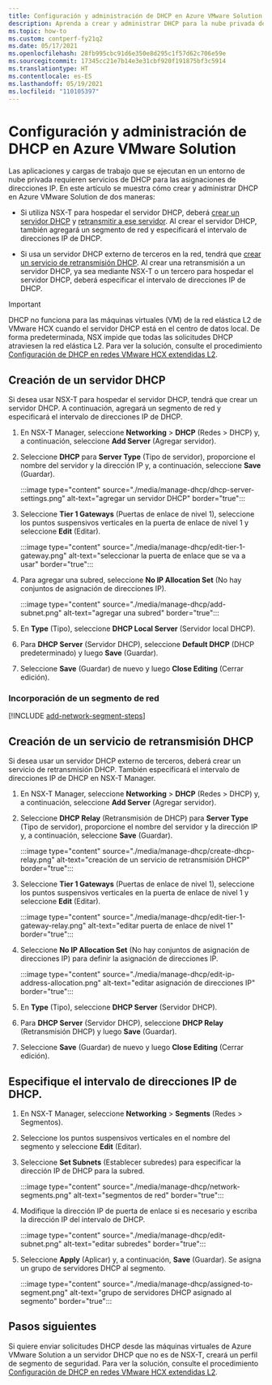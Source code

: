 ```yaml
---
title: Configuración y administración de DHCP en Azure VMware Solution
description: Aprenda a crear y administrar DHCP para la nube privada de Azure VMware Solution.
ms.topic: how-to
ms.custom: contperf-fy21q2
ms.date: 05/17/2021
ms.openlocfilehash: 28fb995cbc91d6e350e8d295c1f57d62c706e59e
ms.sourcegitcommit: 17345cc21e7b14e3e31cbf920f191875bf3c5914
ms.translationtype: HT
ms.contentlocale: es-ES
ms.lasthandoff: 05/19/2021
ms.locfileid: "110105397"
---
```

# <a name="configure-and-manage-dhcp-in-azure-vmware-solution"></a>Configuración y administración de DHCP en Azure VMware Solution

Las aplicaciones y cargas de trabajo que se ejecutan en un entorno de nube privada requieren servicios de DHCP para las asignaciones de direcciones IP.  En este artículo se muestra cómo crear y administrar DHCP en Azure VMware Solution de dos maneras:

- Si utiliza NSX-T para hospedar el servidor DHCP, deberá [crear un servidor DHCP](#create-a-dhcp-server) y [retransmitir a ese servidor](#create-dhcp-relay-service). Al crear el servidor DHCP, también agregará un segmento de red y especificará el intervalo de direcciones IP de DHCP.   

- Si usa un servidor DHCP externo de terceros en la red, tendrá que [crear un servicio de retransmisión DHCP](#create-dhcp-relay-service). Al crear una retransmisión a un servidor DHCP, ya sea mediante NSX-T o un tercero para hospedar el servidor DHCP, deberá especificar el intervalo de direcciones IP de DHCP.

>[!IMPORTANT]
>DHCP no funciona para las máquinas virtuales (VM) de la red elástica L2 de VMware HCX cuando el servidor DHCP está en el centro de datos local.  De forma predeterminada, NSX impide que todas las solicitudes DHCP atraviesen la red elástica L2. Para ver la solución, consulte el procedimiento [Configuración de DHCP en redes VMware HCX extendidas L2](configure-l2-stretched-vmware-hcx-networks.md).


## <a name="create-a-dhcp-server"></a>Creación de un servidor DHCP

Si desea usar NSX-T para hospedar el servidor DHCP, tendrá que crear un servidor DHCP. A continuación, agregará un segmento de red y especificará el intervalo de direcciones IP de DHCP.

1. En NSX-T Manager, seleccione **Networking** > **DHCP** (Redes > DHCP) y, a continuación, seleccione **Add Server** (Agregar servidor).

1. Seleccione **DHCP** para **Server Type** (Tipo de servidor), proporcione el nombre del servidor y la dirección IP y, a continuación, seleccione **Save** (Guardar).

   :::image type="content" source="./media/manage-dhcp/dhcp-server-settings.png" alt-text="agregar un servidor DHCP" border="true":::

1. Seleccione **Tier 1 Gateways** (Puertas de enlace de nivel 1), seleccione los puntos suspensivos verticales en la puerta de enlace de nivel 1 y seleccione **Edit** (Editar).

   :::image type="content" source="./media/manage-dhcp/edit-tier-1-gateway.png" alt-text="seleccionar la puerta de enlace que se va a usar" border="true":::

1. Para agregar una subred, seleccione **No IP Allocation Set** (No hay conjuntos de asignación de direcciones IP).

   :::image type="content" source="./media/manage-dhcp/add-subnet.png" alt-text="agregar una subred" border="true":::

1. En **Type** (Tipo), seleccione **DHCP Local Server** (Servidor local DHCP). 
   
1. Para **DHCP Server** (Servidor DHCP), seleccione **Default DHCP** (DHCP predeterminado) y luego **Save** (Guardar).

1. Seleccione **Save** (Guardar) de nuevo y luego **Close Editing** (Cerrar edición).

### <a name="add-a-network-segment"></a>Incorporación de un segmento de red

[!INCLUDE [add-network-segment-steps](includes/add-network-segment-steps.md)]


## <a name="create-dhcp-relay-service"></a>Creación de un servicio de retransmisión DHCP

Si desea usar un servidor DHCP externo de terceros, deberá crear un servicio de retransmisión DHCP. También especificará el intervalo de direcciones IP de DHCP en NSX-T Manager. 

1. En NSX-T Manager, seleccione **Networking** > **DHCP** (Redes > DHCP) y, a continuación, seleccione **Add Server** (Agregar servidor).

1. Seleccione **DHCP Relay** (Retransmisión de DHCP) para **Server Type** (Tipo de servidor), proporcione el nombre del servidor y la dirección IP y, a continuación, seleccione **Save** (Guardar).

   :::image type="content" source="./media/manage-dhcp/create-dhcp-relay.png" alt-text="creación de un servicio de retransmisión DHCP" border="true":::

1. Seleccione **Tier 1 Gateways** (Puertas de enlace de nivel 1), seleccione los puntos suspensivos verticales en la puerta de enlace de nivel 1 y seleccione **Edit** (Editar).

   :::image type="content" source="./media/manage-dhcp/edit-tier-1-gateway-relay.png" alt-text="editar puerta de enlace de nivel 1" border="true":::

1. Seleccione **No IP Allocation Set** (No hay conjuntos de asignación de direcciones IP) para definir la asignación de direcciones IP.

   :::image type="content" source="./media/manage-dhcp/edit-ip-address-allocation.png" alt-text="editar asignación de direcciones IP" border="true":::

1. En **Type** (Tipo), seleccione **DHCP Server** (Servidor DHCP). 
   
1. Para **DHCP Server** (Servidor DHCP), seleccione **DHCP Relay** (Retransmisión DHCP) y luego **Save** (Guardar).

1. Seleccione **Save** (Guardar) de nuevo y luego **Close Editing** (Cerrar edición).


## <a name="specify-the-dhcp-ip-address-range"></a>Especifique el intervalo de direcciones IP de DHCP.

1. En NSX-T Manager, seleccione **Networking** > **Segments** (Redes > Segmentos). 
   
1. Seleccione los puntos suspensivos verticales en el nombre del segmento y seleccione **Edit** (Editar).
   
1. Seleccione **Set Subnets** (Establecer subredes) para especificar la dirección IP de DHCP para la subred. 
   
   :::image type="content" source="./media/manage-dhcp/network-segments.png" alt-text="segmentos de red" border="true":::
      
1. Modifique la dirección IP de puerta de enlace si es necesario y escriba la dirección IP del intervalo de DHCP. 
      
   :::image type="content" source="./media/manage-dhcp/edit-subnet.png" alt-text="editar subredes" border="true":::
      
1. Seleccione **Apply** (Aplicar) y, a continuación, **Save** (Guardar). Se asigna un grupo de servidores DHCP al segmento.
      
   :::image type="content" source="./media/manage-dhcp/assigned-to-segment.png" alt-text="grupo de servidores DHCP asignado al segmento" border="true":::



## <a name="next-steps"></a>Pasos siguientes

Si quiere enviar solicitudes DHCP desde las máquinas virtuales de Azure VMware Solution a un servidor DHCP que no es de NSX-T, creará un perfil de segmento de seguridad. Para ver la solución, consulte el procedimiento [Configuración de DHCP en redes VMware HCX extendidas L2](configure-l2-stretched-vmware-hcx-networks.md).

